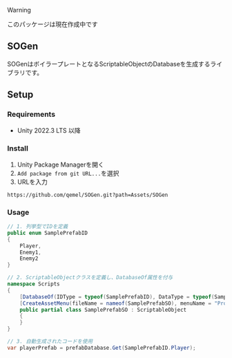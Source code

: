 > [!WARNING]
> このパッケージは現在作成中です

## SOGen

SOGenはボイラープレートとなるScriptableObjectのDatabaseを生成するライブラリです。

## Setup

### Requirements

- Unity 2022.3 LTS 以降

### Install

1. Unity Package Managerを開く
2. `Add package from git URL...`を選択
3. URLを入力

```
https://github.com/qemel/SOGen.git?path=Assets/SOGen
```

### Usage

```csharp
// 1. 列挙型でIDを定義
public enum SamplePrefabID
{
    Player,
    Enemy1,
    Enemy2
}

// 2. ScriptableObjectクラスを定義し、DatabaseOf属性を付与
namespace Scripts
{
    [DatabaseOf(IDType = typeof(SamplePrefabID), DataType = typeof(SamplePrefabSO))]
    [CreateAssetMenu(fileName = nameof(SamplePrefabSO), menuName = "Project/" + nameof(SamplePrefabSO))]
    public partial class SamplePrefabSO : ScriptableObject
    {
    }
}

// 3. 自動生成されたコードを使用
var playerPrefab = prefabDatabase.Get(SamplePrefabID.Player);
```

